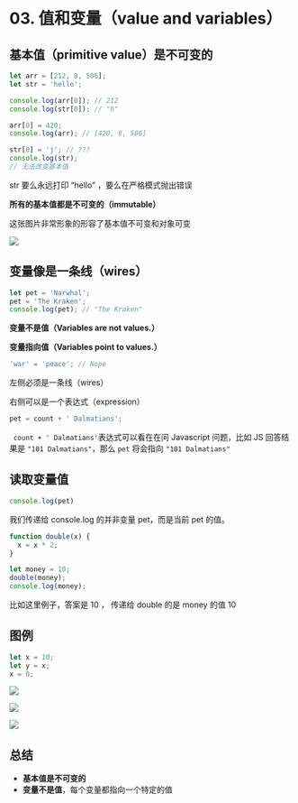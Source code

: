 # 03. 值和变量（value and variables）

## 基本值（primitive value）是不可变的

```javascript
let arr = [212, 8, 506];
let str = 'hello';

console.log(arr[0]); // 212
console.log(str[0]); // "h"

arr[0] = 420;
console.log(arr); // [420, 8, 506]

str[0] = 'j'; // ???
console.log(str);
// 无法改变基本值
```

str 要么永远打印 “hello” ，要么在严格模式抛出错误

**所有的基本值都是不可变的（immutable）**

这张图片非常形象的形容了基本值不可变和对象可变

![](https://file.wangsijie.top/blog/20210224190102.png)

## 变量像是一条线（wires）

```javascript
let pet = 'Narwhal';
pet = 'The Kraken';
console.log(pet); // "The Kraken"
```

**变量不是值（Variables are not values.）**

**变量指向值（Variables point to values.）**



```javascript
'war' = 'peace'; // Nope
```

左侧必须是一条线（wires）

右侧可以是一个表达式（expression）

```javascript
pet = count + ' Dalmatians';
```

` count + ' Dalmatians'`表达式可以看在在问 Javascript  问题，比如 JS 回答结果是 `"101 Dalmatians"`，那么 `pet` 将会指向 `"101 Dalmatians"`

## 读取变量值

```javascript
console.log(pet)
```

我们传递给 console.log 的并非变量 pet，而是当前 pet 的值。

```javascript
function double(x) {
  x = x * 2;
}

let money = 10;
double(money);
console.log(money);
```

比如这里例子，答案是 10 ， 传递给 double 的是 money 的值 10





## 图例

```javascript
let x = 10;
let y = x;
x = 0;
```

![](https://file.wangsijie.top/blog/20210225115438.gif)

![](https://file.wangsijie.top/blog/20210225115449.gif)

![](https://file.wangsijie.top/blog/20210225115503.gif)



## 总结

- **基本值是不可变的**
- **变量不是值**，每个变量都指向一个特定的值

